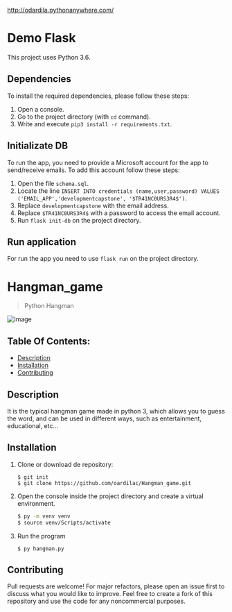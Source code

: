 http://odardila.pythonanywhere.com/
# Demo Flask
This project uses Python 3.6.

## Dependencies
To install the required dependencies, please follow these steps:

1. Open a console.
2. Go to the project directory (with `cd` command).
3. Write and execute `pip3 install -r requirements.txt`.

## Initializate DB
To run the app, you need to provide a Microsoft account for the app to send/receive emails. To add this account follow these steps:

1. Open the file `schema.sql`.
2. Locate the line `INSERT INTO credentials (name,user,password) VALUES ('EMAIL_APP','developmentcapstone', '$TR41NC0URS3R4$')`.
3. Replace `developmentcapstone` with the email address.
4. Replace `$TR41NC0URS3R4$` with a password to access the email account.
5. Run `flask init-db` on the project directory.

## Run application
For run the app you need to use `flask run` on the project directory.

# Hangman_game
> Python Hangman
> 
![image](https://user-images.githubusercontent.com/70169625/198852457-7bbb37cc-72af-41f3-9aa9-cec1e939b5be.png)


## Table Of Contents:
 - [Description](#description)
 - [Installation](#installation)
 - [Contributing](#contributing)

## Description
It is the typical hangman game made in python 3, which allows you to guess the word, and can be used in different ways, such as entertainment, educational, etc...

## Installation
1. Clone or download de repository:
    ```
    $ git init
    $ git clone https://github.com/oardilac/Hangman_game.git
    ```

2. Open the console inside the project directory and create a virtual environment.
    ```bash
    $ py -m venv venv
    $ source venv/Scripts/activate
    ```

3. Run the program
    ```
    $ py hangman.py
    ```

## Contributing
Pull requests are welcome! For major refactors, please open an issue first to discuss what you would like to improve. Feel free to create a fork of this repository and use the code for any noncommercial purposes.
